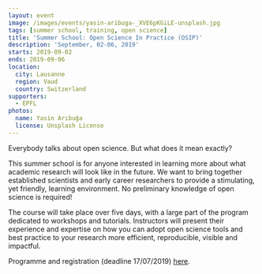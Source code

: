 ```yaml
---
layout: event
image: /images/events/yasin-aribuga-_XVE6pKGiLE-unsplash.jpg
tags: [summer school, training, open science]
title: 'Summer School: Open Science In Practice (OSIP)'
description: 'September, 02-06, 2019'
starts: 2019-09-02
ends: 2019-09-06
location:
  city: Lausanne
  region: Vaud
  country: Switzerland
supporters:
  - EPFL
photos:
  name: Yasin Arıbuğa
  license: Unsplash License
---
```


Everybody talks about open science. But what does it mean exactly?

This summer school is for anyone interested in learning more about what academic research will look like in the future. We want to bring together established scientists and early career researchers to provide a stimulating, yet friendly, learning environment. No preliminary knowledge of open science is required!

The course will take place over five days, with a large part of the program dedicated to workshops and tutorials. Instructors will present their experience and expertise on how you can adopt open science tools and best practice to your research more efficient, reproducible, visible and impactful.

Programme and registration (deadline 17/07/2019) [here](http://osip2019.epfl.ch/).

